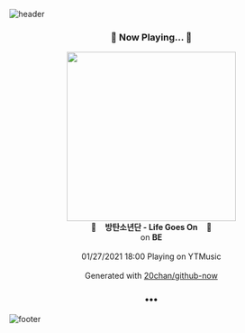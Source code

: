 ![header](https://capsule-render.vercel.app/api?type=wave&height=170&section=header&text=Hi.%20I'm%20SHIFT&fontColor=090707&fontAlignX=45&fontAlignY=65&fontSize=100)

<h3 align="center">🎵 Now Playing... 🎵</h3>
<p align="center">
  <a href="https://music.youtube.com/channel/UC9vrvNSL3xcWGSkV86REBSg">
    <img width="300" src="https://lh3.googleusercontent.com/n1-pqG9jYCHqxiSSq7DORgk10PCS7vyMX5VX0o0HoPwEEIZM5pamJAFIDOHqo7Hl27hJ9YvqTahya3Fg">
  </a>
  <br>
  🎵&nbsp&nbsp&nbsp <b>방탄소년단 - Life Goes On</b> &nbsp&nbsp&nbsp🎵
  <br>
  on <b>BE</b>
  
  <br />
  <br />
  01/27/2021 18:00 Playing on YTMusic
  <br />
  <br />
  Generated with <a href="https://github.com/20chan/github-now">20chan/github-now</a>
</p>

<h3 align="center">•••</h3>

![footer](https://capsule-render.vercel.app/api?type=wave&height=150&section=footer)
